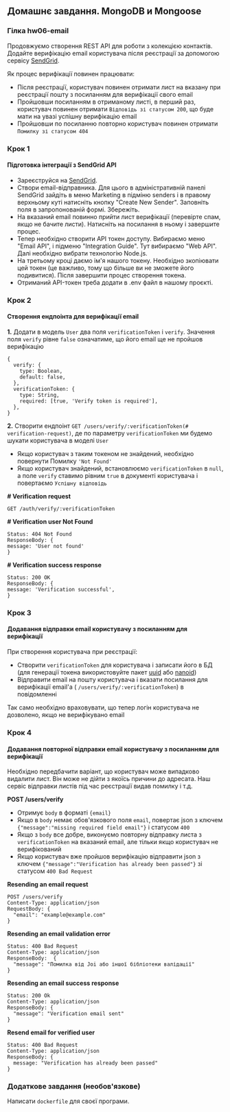 ## Домашнє завдання. MongoDB и Mongoose

### Гілка hw06-email

Продовжуємо створення REST API для роботи з колекцією контактів.
Додайте верифікацію email користувача після реєстрації за допомогою сервісу [SendGrid](https://sendgrid.com/en-us).

Як процес верифікації повинен працювати:

- Після реєстрації, користувач повинен отримати лист на вказану при реєстрації пошту з посиланням для верифікації свого email
- Пройшовши посиланням в отриманому листі, в перший раз, користувач повинен отримати `Відповідь зі статусом 200`, що буде мати на увазі успішну верифікацію email
- Пройшовши по посиланню повторно користувач повинен отримати `Помилку зі статусом 404`

### Крок 1

#### Підготовка інтеграції з SendGrid API

- Зареєструйся на [SendGrid](https://sendgrid.com/en-us).
- Створи email-відправника. Для цього в адміністративній панелі SendGrid зайдіть в меню Marketing в підміню senders і в правому верхньому куті натисніть кнопку "Create New Sender". Заповніть поля в запропонованій формі. Збережіть.
- На вказаний email повинно прийти лист верифікації (перевірте спам, якщо не бачите листи). Натисніть на посилання в ньому і завершите процес.
- Тепер необхідно створити API токен доступу. Вибираємо меню "Email API", і підменю "Integration Guide". Тут вибираємо "Web API". Далі необхідно вибрати технологію Node.js.
- На третьому кроці даємо ім'я нашого токену. Необхідно зкопіювати цей токен (це важливо, тому що більше ви не зможете його подивитися). Після завершити процес створення токена.
- Отриманий API-токен треба додати в .env файл в нашому проєкті.

### Крок 2

#### Створення ендпоінта для верифікації email

**1.** Додати в модель `User` два поля `verificationToken` і `verify`. Значення поля `verify` рівне `false` означатиме, що його email ще не пройшов верифікацію

```shell
{
  verify: {
    type: Boolean,
    default: false,
  },
  verificationToken: {
    type: String,
    required: [true, 'Verify token is required'],
  },
}
```

**2.** Створити ендпоінт `GET /users/verify/:verificationToken(# verification-request)`, де по параметру `verificationToken` ми будемо шукати користувача в моделі `User`

- Якщо користувач з таким токеном не знайдений, необхідно повернути Помилку `'Not Found'`
- Якщо користувач знайдений, встановлюємо `verificationToken` в `null`, а поле `verify` ставимо рівним `true` в документі користувача і повертаємо `Успішну відповідь`

**# Verification request**

```shell
GET /auth/verify/:verificationToken
```

**# Verification user Not Found**

```shell
Status: 404 Not Found
ResponseBody: {
message: 'User not found'
}
```

**# Verification success response**

```shell
Status: 200 OK
ResponseBody: {
message: 'Verification successful',
}
```

### Крок 3

#### Додавання відправки email користувачу з посиланням для верифікації

При створення користувача при реєстрації:

- Створити `verificationToken` для користувача і записати його в БД (для генерації токена використовуйте пакет [uuid](https://www.npmjs.com/package/uuid) або [nanoid](https://www.npmjs.com/package/nanoid))
- Відправити email на пошту користувача і вказати посилання для верифікації email'а ( `/users/verify/:verificationToken`) в повідомленні

Так само необхідно враховувати, що тепер логін користувача не дозволено, якщо не верифікувано email

### Крок 4

#### Додавання повторної відправки email користувачу з посиланням для верифікації

Необхідно передбачити варіант, що користувач може випадково видалити лист. Він може не дійти з якоїсь причини до адресата. Наш сервіс відправки листів під час реєстрації видав помилку і т.д.

**POST /users/verify**

- Отримує `body` в форматі `{email}`
- Якщо в `body` немає обов'язкового поля `email`, повертає json з ключем `{"message":"missing required field email"}` і статусом `400`
- Якщо з `body` все добре, виконуємо повторну відправку листа з `verificationToken` на вказаний email, але тільки якщо користувач не верифікований
- Якщо користувач вже пройшов верифікацію відправити json з ключем `{"message":"Verification has already been passed"}` зі статусом `400 Bad Request`

**Resending an email request**

```shell
POST /users/verify
Content-Type: application/json
RequestBody: {
  "email": "example@example.com"
}
```

**Resending an email validation error**

```shell
Status: 400 Bad Request
Content-Type: application/json
ResponseBody:  {
  "message": "Помилка від Joi або іншої бібліотеки валідації"
}
```

**Resending an email success response**

```shell
Status: 200 Ok
Content-Type: application/json
ResponseBody: {
  "message": "Verification email sent"
}
```

**Resend email for verified user**

```shell
Status: 400 Bad Request
Content-Type: application/json
ResponseBody: {
  message: "Verification has already been passed"
}
```

### Додаткове завдання (необов'язкове)

Написати `dockerfile` для своєї програми.
